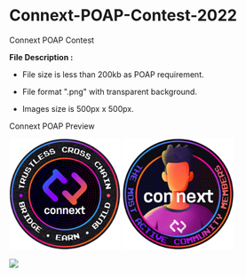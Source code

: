 # Connext-POAP-Contest-2022
Connext POAP Contest<p>
  
<b>File Description :</b> 
- File size is less than 200kb as POAP requirement.<p>
- File format ".png" with transparent background.<p>
- Images size is 500px x 500px.<p>

Connext POAP Preview
  
<img width="200" src="https://github.com/payjoe93/Connext-POAP-Contest-2022/blob/main/Connext%20POAP%20v.1/poap1-animated.png">       <img width="200" src="https://github.com/payjoe93/Connext-POAP-Contest-2022/blob/main/Connext%20POAP%20v.2/poap2-animated.png">

<img src="https://i.ibb.co/rfdtDfG/connect-preview-w.png">


